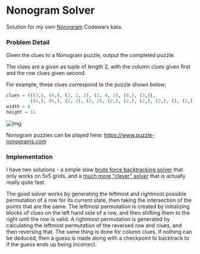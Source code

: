 # Nonogram Solver

Solution for my own [Nonogram](https://www.codewars.com/kata/5a5519858803853691000069) Codewars kata.

### Problem Detail

Given the clues to a Nonogram puzzle, output the completed puzzle.

The clues are a given as tuple of length 2, with the column clues given first and the row clues given second.

For example, these clues correspond to the puzzle shown below;

```python
clues = (((3,), (4,), (2, 2, 2), (2, 4, 2), (6,), (3,)),
         ((4,), (6,), (2, 2), (2, 2), (2,), (2,), (2,), (2,), (), (2,), (2,)))
width = 6
height = 11
```

![Img](http://static.nonograms.org/files/nonograms/large/voprositelniy_znak_12_1_1p.png)

Nonogram puzzles can be played here: https://www.puzzle-nonograms.com

### Implementation

I have two solutions - a simple slow [brute force backtracking solver](brute_force_solver.py) that only works on 5x5 grids, and a [much more "clever" solver](solver.py) that is actually really quite fast.

The good solver works by generating the leftmost and rightmost possible permutation of a row for its current state, then taking the intersection of the points that are the same. The leftmost permutation is created by initializing blocks of clues on the left hand side of a row, and then shifting them to the right until the row is valid. A rightmost permutation is generated by calculating the leftmost permutation of the reversed row and clues, and then reversing that. The same thing is done for column clues. If nothing can be deduced, then a guess is made along with a checkpoint to backtrack to if the guess ends up being incorrect.
